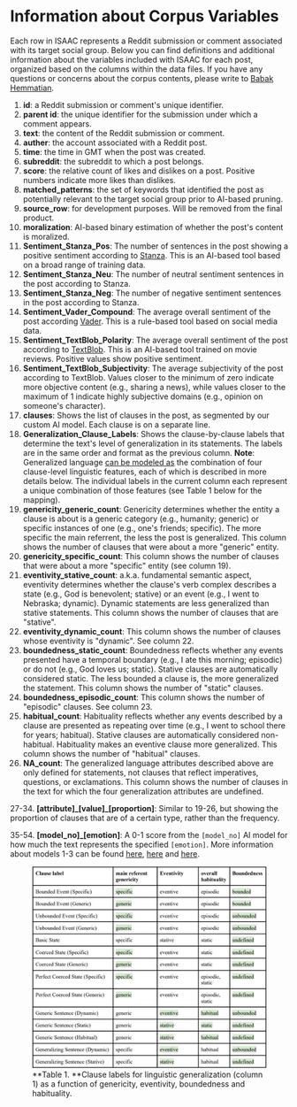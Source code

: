 # Information about Corpus Variables 

Each row in ISAAC represents a Reddit submission or comment associated with its target social group. Below you can find definitions and additional information about the variables included with ISAAC for each post, organized based on the columns within the data files. If you have any questions or concerns about the corpus contents, please write to [Babak Hemmatian](mailto:bhemmatian2@unl.edu).

1. **id**: a Reddit submission or comment's unique identifier. 
2. **parent id**: the unique identifier for the submission under which a comment appears.
3. **text**: the content of the Reddit submission or comment.
4. **auther**: the account associated with a Reddit post.
5. **time**: the time in GMT when the post was created.
6. **subreddit**: the subreddit to which a post belongs.
7. **score**: the relative count of likes and dislikes on a post. Positive numbers indicate more likes than dislikes.
8. **matched_patterns**: the set of keywords that identified the post as potentially relevant to the target social group prior to AI-based pruning.
9. **source_row**: for development purposes. Will be removed from the final product.
10. **moralization**: AI-based binary estimation of whether the post's content is moralized.
11. **Sentiment_Stanza_Pos**: The number of sentences in the post showing a positive sentiment according to [Stanza](https://github.com/stanfordnlp/stanza). This is an AI-based tool based on a broad range of training data.
12. **Sentiment_Stanza_Neu**: The number of neutral sentiment sentences in the post according to Stanza.
13. **Sentiment_Stanza_Neg**: The number of negative sentiment sentences in the post according to Stanza.
14. **Sentiment_Vader_Compound**: The average overall sentiment of the post according [Vader](https://github.com/cjhutto/vaderSentiment). This is a rule-based tool based on social media data.
15. **Sentiment_TextBlob_Polarity**: The average overall sentiment of the post according to [TextBlob](). This is an AI-based tool trained on movie reviews. Positive values show positive sentiment.
16. **Sentiment_TextBlob_Subjectivity**: The average subjectivity of the post according to TextBlob. Values closer to the minimum of zero indicate more objective content (e.g., sharing a news), while values closer to the maximum of 1 indicate highly subjective domains (e.g., opinion on someone's character).
17. **clauses**: Shows the list of clauses in the post, as segmented by our custom AI model. Each clause is on a separate line.
18. **Generalization_Clause_Labels**: Shows the clause-by-clause labels that determine the text's level of generalization in its statements. The labels are in the same order and format as the previous column.
**Note**: Generalized language [can be modeled as](https://www.researchgate.net/publication/356109604_Taking_the_High_Road_A_Big_Data_Investigation_of_Natural_Discourse_in_the_Emerging_US_Consensus_about_Marijuana_Legalization) the combination of four clause-level linguistic features, each of which is described in more details below. The individual labels in the current column each represent a unique combination of those features (see Table 1 below for the mapping).
19. **genericity_generic_count**: Genericity determines whether the entity a clause is about is a generic category (e.g., humanity; generic) or specific instances of one (e.g., one's friends; specific). The more specific the main referrent, the less the post is generalized. This column shows the number of clauses that were about a more "generic" entity. 
20. **genericity_specific_count**: This column shows the number of clauses that were about a more "specific" entity (see column 19).
21. **eventivity_stative_count**: a.k.a. fundamental semantic aspect, eventivity determines whether the clause's verb complex describes a state (e.g., God is benevolent; stative) or an event (e.g., I went to Nebraska; dynamic). Dynamic statements are less generalized than stative statements. This column shows the number of clauses that are "stative". 
22. **eventivity_dynamic_count**: This column shows the number of clauses whose eventivity is "dynamic". See column 22.
23. **boundedness_static_count**: Boundedness reflects whether any events presented have a temporal boundary (e.g., I ate this morning; episodic) or do not (e.g., God loves us; static). Stative clauses are automatically considered static. The less bounded a clause is, the more generalized the statement. This column shows the number of "static" clauses.
24. **boundedness_episodic_count**: This column shows the number of "episodic" clauses. See column 23.
25. **habitual_count**: Habituality reflects whether any events described by a clause are presented as repeating over time (e.g., I went to school there for years; habitual). Stative clauses are automatically considered non-habitual. Habituality makes an eventive clause more generalized. This column shows the number of "habitual" clauses.
26. **NA_count**: The generalized language attributes described above are only defined for statements, not clauses that reflect imperatives, questions, or exclamations. This column shows the number of clauses in the text for which the four generalization attributes are undefined.

27-34. **[attribute]\_[value]\_[proportion]**: Similar to 19-26, but showing the proportion of clauses that are of a certain type, rather than the frequency.

35-54. **[model_no]_[emotion]**: A 0-1 score from the ```[model_no]``` AI model for how much the text represents the specified ```[emotion]```. More information about models 1-3 can be found [here](https://huggingface.co/j-hartmann/emotion-english-distilroberta-base), [here](https://huggingface.co/sickboi25/emotion-detector) and [here](https://huggingface.co/tae898/emoberta-base). 


 <figure>
  <img src="Generalization_Labels.jpg"
       alt="Clause-level Generalization labels"
       title="Table 1" />
  <figcaption>
    **Table 1. **Clause labels for linguistic generalization (column 1) as a function of genericity, eventivity, boundedness and habituality.
  </figcaption>
</figure>
